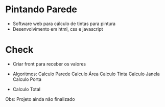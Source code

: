 # Pintando Parede
- Software web para cálculo de tintas para pintura
- Desenvolvimento em html, css e javascript

# Check
- Criar front para receber os valores
- Algoritmos:
  Calculo Parede
  Calculo Área
  Calculo Tinta
  Calculo Janela
  Calculo Porta

- Calculo Total

Obs: Projeto ainda não finalizado